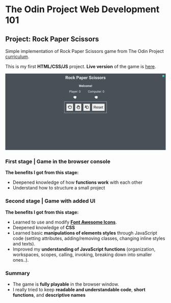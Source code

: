 # The Odin Project Web Development 101

## Project: Rock Paper Scissors

Simple implementation of Rock Paper Scissors game from The Odin Project [curriculum](https://www.theodinproject.com/paths/foundations/courses/foundations/lessons/rock-paper-scissors).

This is my first **HTML/CSS/JS** project. **Live version** of the game is [here](https://ajclay7.github.io/Rock-Paper-Scissors/).

![](rps.png)

### First stage | Game in the browser console

**The benefits I got from this stage:**

- Deepened knowledge of how **functions work** with each other
- Understand how to structure a small project

### Second stage | Game with added UI

**The benefits I got from this stage:**

- Learned to use and modify **[Font Awesome Icons](https://fontawesome.com/)**.
- Deepened knowledge of **CSS**
- Learned basic **manipulations of elements styles** through JavaScript code (setting attributes, adding/removing classes, changing inline styles and texts).
- Improved my **understanding of JavaScript functions** (organization, workspaces, scopes, calling, invoking, breaking down into smaller ones..).

### Summary

- The game is **fully playable** in the browser window.
- I really tried to keep **readable and understandable code**, **short functions**, and **descriptive names**
